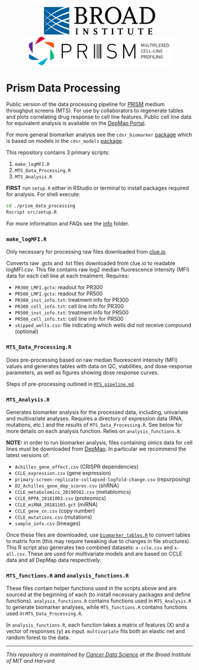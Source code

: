 <p align="center">
  <img src="img/BroadInstLogoforDigitalRGB.png" width="300" hspace="40"/>
  <img src="img/prism_logo_tagline_side.png" width="400" />
</p>

# Prism Data Processing

Public version of the data processing pipeline for [PRISM](https://www.theprismlab.org/) medium throughput screens (MTS). For use by collaborators to regenerate tables and plots correlating drug response to cell line features. Public cell line data for equivalent analysis is available on the [DepMap Portal](https://depmap.org/portal/).

For more general biomarker analysis see the `cdsr_biomarker` [package](https://github.com/broadinstitute/cdsr_biomarker) which is based on models in the `cdsr_models` [package](https://github.com/broadinstitute/cdsr_models).

This repository contains 3 primary scripts:

1. `make_logMFI.R`
2. `MTS_Data_Processing.R`
3. `MTS_Analysis.R`

**FIRST** run `setup.R` either in RStudio or terminal to install  packages required for analysis. For shell execute:
```bash
cd ./prism_data_processing
Rscript src/setup.R
```

For more information and FAQs see the [info](./info) folder.

### `make_logMFI.R`
Only necessary for processing raw files downloaded from [clue.io](https://clue.io/).

Converts raw .gctx and .txt files downloaded from clue.io to readable logMFI.csv. This file contains raw log2 median fluorescence intensity (MFI) data for each cell line at each treatment. Requires:
- `PR300_LMFI.gctx`: readout for PR300
- `PR500_LMFI.gctx`: readout for PR500
- `PR300_inst_info.txt`: treatment info for PR300
- `PR300_cell_info.txt`: cell line info for PR300
- `PR500_inst_info.txt`: treatment info for PR500
- `PR500_cell_info.txt`: cell line info for PR500
- `skipped_wells.csv`: file indicating which wells did not receive compound (optional)

### `MTS_Data_Processing.R`

Does pre-processing based on raw median fluorescent intensity (MFI) values and generates tables with data on QC, viabilities, and dose-response parameters, as well as figures showing dose response curves.

Steps of pre-processing outlined in [`MTS_pipeline.md`](info/MTS_pipeline.md).


### `MTS_Analysis.R`

Generates biomarker analysis for the processed data, including, univariate and multivariate analyses. Requires a directory of expression data (RNA, mutations, etc.) and the results of `MTS_Data_Processing.R`. See below for more details on each analysis function. Relies on `analysis_functions.R`.

**NOTE:** in order to run biomarker analysis, files containing omics data for cell lines must be downloaded from [DepMap](https://depmap.org/portal/download/all/). In particular we recommend the latest versions of:
- `Achilles_gene_effect.csv` (CRISPR dependencies)
- `CCLE_expression.csv` (gene expression)
- `primary-screen-replicate-collapsed-logfold-change.csv` (repurposing)
- `D2_Achilles_gene_dep_scores.csv` (shRNA)
- `CCLE_metabolomics_20190502.csv` (metablomics)
- `CCLE_RPPA_20181003.csv` (proteomics)
- `CCLE_miRNA_20181103.gct` (miRNA)
- `CCLE_gene_cn.csv` (copy number)
- `CCLE_mutations.csv` (mutations)
- `sample_info.csv` (lineages)

Once these files are downloaded, use [`biomarker_tables.R`](src/biomarker_tables.R) to convert tables to matrix form (this may require tweaking due to changes in file structures). This R script also generates two combined datasets: `x-ccle.csv` and `x-all.csv`. These are used for multivariate models and are based on CCLE data and all DepMap data respectively.

### `MTS_functions.R` and `analysis_functions.R`

These files contain helper functions used in the scripts above and are sourced at the beginning of each (to install necessary packages and define functions). `analysis_functions.R` contains functions used in `MTS_Analysis.R` to generate biomarker analyses, while `MTS_functions.R` contains functions used in `MTS_Data_Processing.R`.

In `analysis_functions.R`, each function takes a matrix of features (X) and a vector of responses (y) as input. `multivariate` fits both an elastic net and random forest to the data.

---
_This repository is maintained by [Cancer Data Science](https://www.cancerdatascience.org/) at the Broad Institute of MIT and Harvard_
